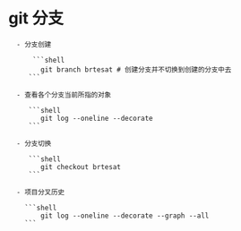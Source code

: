 # git 分支 #

	  - 分支创建

		  ```shell
			git branch brtesat # 创建分支并不切换到创建的分支中去
		 ```

	  - 查看各个分支当前所指的对象
		 
		 ```shell
			git log --oneline --decorate
		 ```

	  - 分支切换
		 
		 ```shell
			git checkout brtesat
		 ```

	  - 项目分叉历史
		 
		```shell
			git log --oneline --decorate --graph --all
		```

